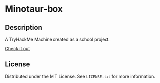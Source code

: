 # Minotaur-box

## Description

A TryHackMe Machine created as a school project.

[Check it out](https://tryhackme.com/room/labyrinth8llv)

## License

Distributed under the MIT License. See ```LICENSE.txt``` for more information.